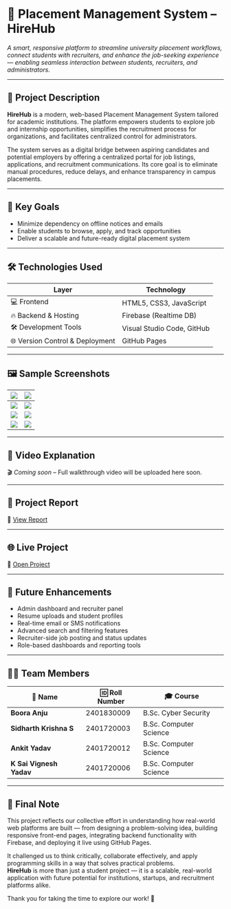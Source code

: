 # 📂 **Placement Management System – HireHub**

*A smart, responsive platform to streamline university placement workflows, connect students with recruiters, and enhance the job-seeking experience — enabling seamless interaction between students, recruiters, and administrators.*

---

## 📄 **Project Description**

**HireHub** is a modern, web-based Placement Management System tailored for academic institutions. The platform empowers students to explore job and internship opportunities, simplifies the recruitment process for organizations, and facilitates centralized control for administrators.

The system serves as a digital bridge between aspiring candidates and potential employers by offering a centralized portal for job listings, applications, and recruitment communications. Its core goal is to eliminate manual procedures, reduce delays, and enhance transparency in campus placements.

---

## 🎯 **Key Goals**
- Minimize dependency on offline notices and emails  
- Enable students to browse, apply, and track opportunities  
- Deliver a scalable and future-ready digital placement system

---

## 🛠️ **Technologies Used**

| Layer                     | Technology                            |
|---------------------------|----------------------------------------|
| 💻 Frontend               | HTML5, CSS3, JavaScript                |
| 🔥 Backend & Hosting      | Firebase (Realtime DB)                 |
| 🛠️ Development Tools      | Visual Studio Code, GitHub             |
| 🌐 Version Control & Deployment | GitHub Pages                  |

---

## 🖼️ **Sample Screenshots**

| ![](https://github.com/user-attachments/assets/180a5ba4-df63-4eb7-99be-00faf8221e09) | ![](https://github.com/user-attachments/assets/b24d473f-c95a-4ad6-8f88-8d476439e323) |
|--------------------------------------------------------------------------------------|---------------------------------------------------------------------------------------|
| ![](https://github.com/user-attachments/assets/0eafcb0d-1788-4973-b92b-449288095c94) | ![](https://github.com/user-attachments/assets/9e74f3ea-40cf-4a1e-afe6-6b3039f9db23) |
| ![](https://github.com/user-attachments/assets/7adf6b2e-616a-41cb-8c84-d72f727dfbdd) | ![](https://github.com/user-attachments/assets/91579942-29ff-4cf4-948a-e3a295a705ea) |
| ![](https://github.com/user-attachments/assets/d1a2407b-f222-4163-9ad1-3e26fcae95fd) | ![](https://github.com/user-attachments/assets/81cfe049-94ac-45a5-9fc6-1e5324f746e6) |

---

## 🎥 **Video Explanation**
🎬 *Coming soon* – Full walkthrough video will be uploaded here soon.

---

## 📘 **Project Report**
📄 [View Report](https://github.com/KRM2024/Sidharth_KrishnaS_BScCS_PlacementManagementSystem_HireHub/blob/df1284f12f2cd415716392440f57ec9ecaf2333d/PROJECT%20REPORT.pdf)

---

## 🌐 **Live Project**
🔗 [Open Project](https://krm2024.github.io/Sidharth_KrishnaS_BScCS_PlacementManagementSystem_HireHub/)

---

## 🧩 **Future Enhancements**
- Admin dashboard and recruiter panel  
- Resume uploads and student profiles  
- Real-time email or SMS notifications  
- Advanced search and filtering features  
- Recruiter-side job posting and status updates  
- Role-based dashboards and reporting tools

---

## 👨‍💻 **Team Members**

| 👤 Name                   | 🆔 Roll Number   | 🎓 Course                |
|--------------------------|------------------|--------------------------|
| **Boora Anju**           | 2401830009       | B.Sc. Cyber Security     |
| **Sidharth Krishna S**   | 2401720003       | B.Sc. Computer Science   |
| **Ankit Yadav**          | 2401720012       | B.Sc. Computer Science   |
| **K Sai Vignesh Yadav**  | 2401720006       | B.Sc. Computer Science   |

---

## 🏁 **Final Note**

This project reflects our collective effort in understanding how real-world web platforms are built — from designing a problem-solving idea, building responsive front-end pages, integrating backend functionality with Firebase, and deploying it live using GitHub Pages.

It challenged us to think critically, collaborate effectively, and apply programming skills in a way that solves practical problems.  
**HireHub** is more than just a student project — it is a scalable, real-world application with future potential for institutions, startups, and recruitment platforms alike.

Thank you for taking the time to explore our work! 🙌

